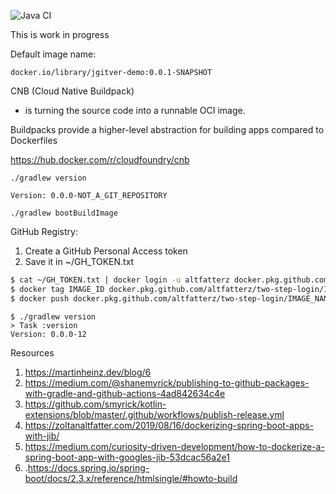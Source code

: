 ![Java CI](https://github.com/altfatterz/jgitver-demo/workflows/Java%20CI/badge.svg)

This is work in progress

Default image name:

```
docker.io/library/jgitver-demo:0.0.1-SNAPSHOT
```

CNB (Cloud Native Buildpack)
- is turning the source code into a runnable OCI image.

Buildpacks provide a higher-level abstraction for building apps compared to Dockerfiles

https://hub.docker.com/r/cloudfoundry/cnb


```
./gradlew version
```


```
Version: 0.0.0-NOT_A_GIT_REPOSITORY
```


```
./gradlew bootBuildImage
```

GitHub Registry:

1. Create a GitHub Personal Access token
2. Save it in ~/GH_TOKEN.txt

```bash
$ cat ~/GH_TOKEN.txt | docker login -u altfatterz docker.pkg.github.com --password-stdin
$ docker tag IMAGE_ID docker.pkg.github.com/altfatterz/two-step-login/IMAGE_NAME:VERSION
$ docker push docker.pkg.github.com/altfatterz/two-step-login/IMAGE_NAME:VERSION
```


```
$ ./gradlew version
> Task :version
Version: 0.0.0-12
```


Resources
1. https://martinheinz.dev/blog/6
2. https://medium.com/@shanemyrick/publishing-to-github-packages-with-gradle-and-github-actions-4ad842634c4e
3. https://github.com/smyrick/kotlin-extensions/blob/master/.github/workflows/publish-release.yml
4. https://zoltanaltfatter.com/2019/08/16/dockerizing-spring-boot-apps-with-jib/
5. https://medium.com/curiosity-driven-development/how-to-dockerize-a-spring-boot-app-with-googles-jib-53dcac56a2e1
6. .https://docs.spring.io/spring-boot/docs/2.3.x/reference/htmlsingle/#howto-build

